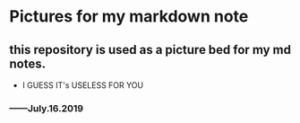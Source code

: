 # Pictures for my markdown note

## this repository is used as a picture bed for my md notes. 
* I GUESS IT's USELESS FOR YOU

### ——July.16.2019
